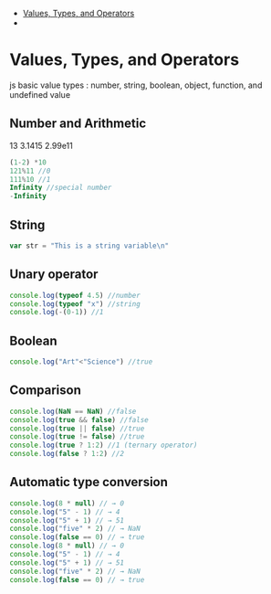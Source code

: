 * [Values, Types, and Operators](#values-types-and-operators)
* [](#)

# Values, Types, and Operators
js basic value types : number, string, boolean, object, function, and undefined value

## Number and Arithmetic
13 3.1415 2.99e11 
```javascript
(1-2) *10
121%11 //0
111%10 //1
Infinity //special number
-Infinity 
```

## String
```javascript
var str = "This is a string variable\n"
```

## Unary operator
```javascript
console.log(typeof 4.5) //number
console.log(typeof "x") //string
console.log(-(0-1)) //1
```

## Boolean
```javascript
console.log("Art"<"Science") //true
```

## Comparison
```javascript
console.log(NaN == NaN) //false
console.log(true && false) //false
console.log(true || false) //true
console.log(true != false) //true
console.log(true ? 1:2) //1 (ternary operator)
console.log(false ? 1:2) //2
```

## Automatic type conversion
```javascript
console.log(8 * null) // → 0
console.log("5" - 1) // → 4
console.log("5" + 1) // → 51
console.log("five" * 2) // → NaN
console.log(false == 0) // → true
console.log(8 * null) // → 0
console.log("5" - 1) // → 4
console.log("5" + 1) // → 51
console.log("five" * 2) // → NaN
console.log(false == 0) // → true
```

